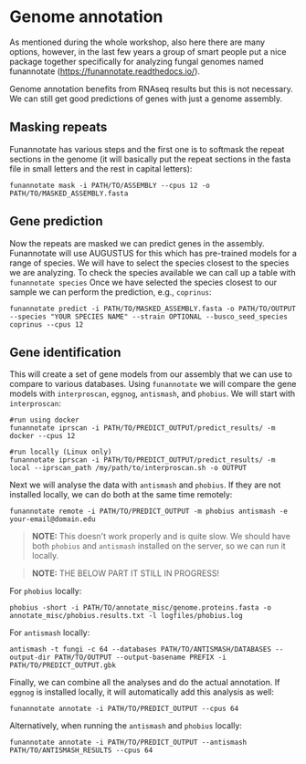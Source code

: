 # Genome annotation
As mentioned during the whole workshop, also here there are many options, however, in the last few years a group of smart people put a nice package together specifically for analyzing fungal genomes named funannotate (https://funannotate.readthedocs.io/).

Genome annotation benefits from RNAseq results but this is not necessary. We can still get good predictions of genes with just a genome assembly.

## Masking repeats
Funannotate has various steps and the first one is to softmask the repeat sections in the genome (it will basically put the repeat sections in the fasta file in small letters and the rest in capital letters):
```
funannotate mask -i PATH/TO/ASSEMBLY --cpus 12 -o PATH/TO/MASKED_ASSEMBLY.fasta
```

## Gene prediction
Now the repeats are masked we can predict genes in the assembly. Funannotate will use AUGUSTUS for this which has pre-trained models for a range of species. We will have to select the species closest to the species we are analyzing. To check the species available we can call up a table with `funannotate species`
Once we have selected the species closest to our sample we can perform the prediction, e.g., `coprinus`:
```
funannotate predict -i PATH/TO/MASKED_ASSEMBLY.fasta -o PATH/TO/OUTPUT --species "YOUR SPECIES NAME" --strain OPTIONAL --busco_seed_species coprinus --cpus 12
```

## Gene identification
This will create a set of gene models from our assembly that we can use to compare to various databases. Using `funannotate` we will compare the gene models with `interproscan`, `eggnog`, `antismash`, and `phobius`. We will start with `interproscan`:
```
#run using docker
funannotate iprscan -i PATH/TO/PREDICT_OUTPUT/predict_results/ -m docker --cpus 12

#run locally (Linux only)
funannotate iprscan -i PATH/TO/PREDICT_OUTPUT/predict_results/ -m local --iprscan_path /my/path/to/interproscan.sh -o OUTPUT
```

Next we will analyse the data with `antismash` and `phobius`. If they are not installed locally, we can do both at the same time remotely:
```
funannotate remote -i PATH/TO/PREDICT_OUTPUT -m phobius antismash -e your-email@domain.edu
```

>**NOTE:**
>This doesn't work properly and is quite slow. We should have both `phobius` and `antismash` installed on the server, so we can run it locally.


>**NOTE:**
>THE BELOW PART IT STILL IN PROGRESS!

For `phobius` locally:
```
phobius -short -i PATH/TO/annotate_misc/genome.proteins.fasta -o annotate_misc/phobius.results.txt -l logfiles/phobius.log 
```

For `antismash` locally:
```
antismash -t fungi -c 64 --databases PATH/TO/ANTISMASH/DATABASES --output-dir PATH/TO/OUTPUT --output-basename PREFIX -i PATH/TO/PREDICT_OUTPUT.gbk
```

Finally, we can combine all the analyses and do the actual annotation. If `eggnog` is installed locally, it will automatically add this analysis as well:
```
funannotate annotate -i PATH/TO/PREDICT_OUTPUT --cpus 64
```

Alternatively, when running the `antismash` and `phobius` locally:
```
funannotate annotate -i PATH/TO/PREDICT_OUTPUT --antismash PATH/TO/ANTISMASH_RESULTS --cpus 64
```